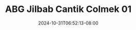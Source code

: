 --- 
title: "ABG Jilbab Cantik Colmek 01"
description: "  bokep ABG Jilbab Cantik Colmek 01 terbaru video full baru"
date: 2024-10-31T06:52:13-08:00
file_code: "i1uir908qvu3"
draft: false
cover: "9tsn4x7lfshdsvbq.jpg"
tags: ["ABG", "Jilbab", "Cantik", "Colmek", "bokep-indo", "bokep-viral", "bokep-ig"]
length: 64
fld_id: "1483822"
foldername: "Adinda"
categories: ["Adinda"]
views: 1
---